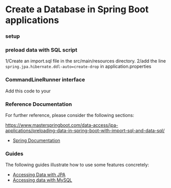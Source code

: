 # Create a Database in Spring Boot applications

### setup

### preload data with SQL script

1/Create an import.sql file in the src/main/resources directory.
2/add the line `spring.jpa.hibernate.ddl-auto=create-drop` in application.properties

### CommandLineRunner interface

Add this code to your 


### Reference Documentation
For further reference, please consider the following sections:

https://www.masterspringboot.com/data-access/jpa-applications/preloading-data-in-spring-boot-with-import-sql-and-data-sql/

* [Spring Documentation](https://docs.spring.io/spring-boot/docs/3.1.4/reference/htmlsingle/index.html#data.sql.jpa-and-spring-data)

### Guides
The following guides illustrate how to use some features concretely:

* [Accessing Data with JPA](https://spring.io/guides/gs/accessing-data-jpa/)
* [Accessing data with MySQL](https://spring.io/guides/gs/accessing-data-mysql/)

